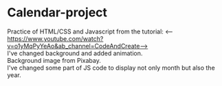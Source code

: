 # Calendar-project
Practice of HTML/CSS and Javascript from the tutorial: <--https://www.youtube.com/watch?v=o1yMqPyYeAo&ab_channel=CodeAndCreate-->
<br>
I've changed background and added animation.
<br>
Background image from Pixabay.
<br>
I've changed some part of JS code to display not only month but also the year.
